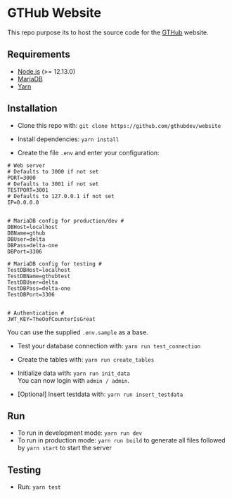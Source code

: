 # GTHub Website

This repo purpose its to host the source code for the [GTHub](https://gthub.eu) website.

## Requirements

* [Node.js](https://nodejs.org) (>= 12.13.0)
* [MariaDB](https://mariadb.org/)
* [Yarn](https://yarnpkg.com/)

## Installation

* Clone this repo with:
`git clone https://github.com/gthubdev/website`

* Install dependencies:
`yarn install`

* Create the file `.env` and enter your configuration:
```
# Web server
# Defaults to 3000 if not set
PORT=3000
# Defaults to 3001 if not set
TESTPORT=3001
# Defaults to 127.0.0.1 if not set
IP=0.0.0.0


# MariaDB config for production/dev #
DBHost=localhost
DBName=gthub
DBUser=delta
DBPass=delta-one
DBPort=3306

# MariaDB config for testing #
TestDBHost=localhost
TestDBName=gthubtest
TestDBUser=delta
TestDBPass=delta-one
TestDBPort=3306


# Authentication #
JWT_KEY=TheOofCounterIsGreat
```
You can use the supplied `.env.sample` as a base.

* Test your database connection with:
`yarn run test_connection`

* Create the tables with:
`yarn run create_tables`

* Initialize data with:
`yarn run init_data`<br>
You can now login with `admin / admin`.

* [Optional] Insert testdata with:
`yarn run insert_testdata`

## Run
* To run in development mode: `yarn run dev`
* To run in production mode: `yarn run build` to generate all files followed by `yarn start` to start the server

## Testing
* Run: `yarn test`
